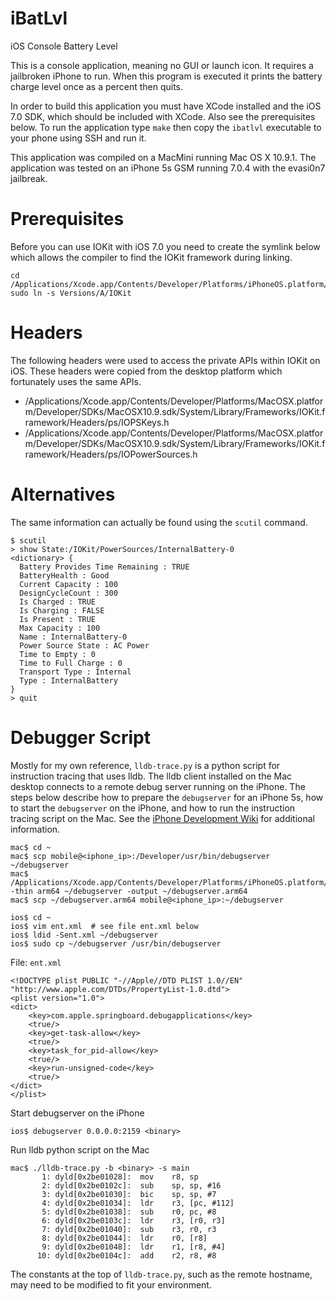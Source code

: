 iBatLvl
=======

iOS Console Battery Level

This is a console application, meaning no GUI or launch icon. It requires a
jailbroken iPhone to run. When this program is executed it prints the battery
charge level once as a percent then quits.

In order to build this application you must have XCode installed and the
iOS 7.0 SDK, which should be included with XCode. Also see the prerequisites
below. To run the application type `make` then copy the `ibatlvl` executable
to your phone using SSH and run it.

This application was compiled on a MacMini running Mac OS X 10.9.1. The
application was tested on an iPhone 5s GSM running 7.0.4 with the evasi0n7
jailbreak.

Prerequisites
=============

Before you can use IOKit with iOS 7.0 you need to create the symlink below
which allows the compiler to find the IOKit framework during linking.

```
cd /Applications/Xcode.app/Contents/Developer/Platforms/iPhoneOS.platform/Developer/SDKs/iPhoneOS7.0.sdk/System/Library/Frameworks/IOKit.framework
sudo ln -s Versions/A/IOKit
```

Headers
=======

The following headers were used to access the private APIs within IOKit on iOS.
These headers were copied from the desktop platform which fortunately uses the
same APIs.

* /Applications/Xcode.app/Contents/Developer/Platforms/MacOSX.platform/Developer/SDKs/MacOSX10.9.sdk/System/Library/Frameworks/IOKit.framework/Headers/ps/IOPSKeys.h
* /Applications/Xcode.app/Contents/Developer/Platforms/MacOSX.platform/Developer/SDKs/MacOSX10.9.sdk/System/Library/Frameworks/IOKit.framework/Headers/ps/IOPowerSources.h

Alternatives
============

The same information can actually be found using the `scutil` command.

```
$ scutil
> show State:/IOKit/PowerSources/InternalBattery-0
<dictionary> {
  Battery Provides Time Remaining : TRUE
  BatteryHealth : Good
  Current Capacity : 100
  DesignCycleCount : 300
  Is Charged : TRUE
  Is Charging : FALSE
  Is Present : TRUE
  Max Capacity : 100
  Name : InternalBattery-0
  Power Source State : AC Power
  Time to Empty : 0
  Time to Full Charge : 0
  Transport Type : Internal
  Type : InternalBattery
}
> quit
```

Debugger Script
===============

Mostly for my own reference, `lldb-trace.py` is a python script for instruction
tracing that uses lldb. The lldb client installed on the Mac desktop connects
to a remote debug server running on the iPhone. The steps below describe how to
prepare the `debugserver` for an iPhone 5s, how to start the `debugserver` on
the iPhone, and how to run the instruction tracing script on the Mac. See the
[iPhone Development Wiki](http://iphonedevwiki.net/index.php/Debugserver) for
additional information.

```
mac$ cd ~
mac$ scp mobile@<iphone_ip>:/Developer/usr/bin/debugserver ~/debugserver
mac$ /Applications/Xcode.app/Contents/Developer/Platforms/iPhoneOS.platform/Developer/usr/bin/lipo -thin arm64 ~/debugserver -output ~/debugserver.arm64
mac$ scp ~/debugserver.arm64 mobile@<iphone_ip>:~/debugserver

ios$ cd ~
ios$ vim ent.xml  # see file ent.xml below
ios$ ldid -Sent.xml ~/debugserver
ios$ sudo cp ~/debugserver /usr/bin/debugserver
```

File: `ent.xml`

```
<!DOCTYPE plist PUBLIC "-//Apple//DTD PLIST 1.0//EN" "http://www.apple.com/DTDs/PropertyList-1.0.dtd">
<plist version="1.0">
<dict>
    <key>com.apple.springboard.debugapplications</key>
    <true/>
    <key>get-task-allow</key>
    <true/>
    <key>task_for_pid-allow</key>
    <true/>
    <key>run-unsigned-code</key>
    <true/>
</dict>
</plist>
```

Start debugserver on the iPhone

```
ios$ debugserver 0.0.0.0:2159 <binary>
```

Run lldb python script on the Mac

```
mac$ ./lldb-trace.py -b <binary> -s main
       1: dyld[0x2be01028]:  mov    r8, sp
       2: dyld[0x2be0102c]:  sub    sp, sp, #16
       3: dyld[0x2be01030]:  bic    sp, sp, #7
       4: dyld[0x2be01034]:  ldr    r3, [pc, #112]
       5: dyld[0x2be01038]:  sub    r0, pc, #8
       6: dyld[0x2be0103c]:  ldr    r3, [r0, r3]
       7: dyld[0x2be01040]:  sub    r3, r0, r3
       8: dyld[0x2be01044]:  ldr    r0, [r8]
       9: dyld[0x2be01048]:  ldr    r1, [r8, #4]
      10: dyld[0x2be0104c]:  add    r2, r8, #8
```

The constants at the top of `lldb-trace.py`, such as the remote hostname, may
need to be modified to fit your environment.
